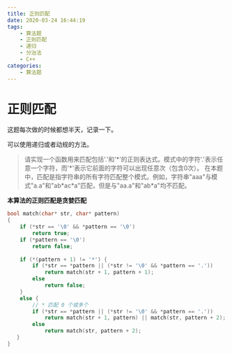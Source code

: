 ```yaml
---
title: 正则匹配
date: 2020-03-24 16:44:19
tags: 
	- 算法题
	- 正则匹配
	- 递归
	- 分治法
	- C++
categories: 
	- 算法题
---
```

# 正则匹配

这题每次做的时候都想半天，记录一下。

可以使用递归或者动规的方法。

> 请实现一个函数用来匹配包括'.'和'\*'的正则表达式。模式中的字符'.'表示任意一个字符，而'\*'表示它前面的字符可以出现任意次（包含0次）。 在本题中，匹配是指字符串的所有字符匹配整个模式。例如，字符串"aaa"与模式"a.a"和"ab\*ac\*a"匹配，但是与"aa.a"和"ab\*a"均不匹配。

**本算法的正则匹配是贪婪匹配**

```cpp
bool match(char* str, char* pattern)
{
    if (*str == '\0' && *pattern == '\0')
        return true;
    if (*pattern == '\0')
        return false;
    
    if (*(pattern + 1) != '*') {
        if (*str == *pattern || (*str != '\0' && *pattern == '.'))
            return match(str + 1, pattern + 1);
        else
            return false;
    }
    else {
        // * 匹配 0 个或多个
        if (*str == *pattern || (*str != '\0' && *pattern == '.'))
            return match(str + 1, pattern) || match(str, pattern + 2);
        else
            return match(str, pattern + 2);
   }
}

```
